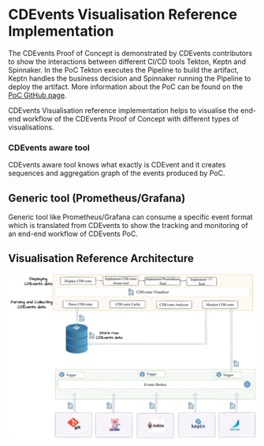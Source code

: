 # CDEvents Visualisation Reference Implementation

The CDEvents Proof of Concept is demonstrated by CDEvents contributors to show the interactions between different CI/CD tools Tekton, Keptn and Spinnaker. In the PoC Tekton executes the Pipeline to build the artifact, Keptn handles the business decision and Spinnaker running the Pipeline to deploy the artifact. More information about the PoC can be found on the [PoC GitHub page](https://github.com/cdfoundation/sig-events/tree/main/poc).

CDEvents Visualisation reference implementation helps to visualise the end-end workflow of the CDEvents Proof of Concept with different types of visualisations.

### CDEvents aware tool
CDEvents aware tool knows what exactly is CDEvent and it creates sequences and aggregation graph of the events produced by PoC.


## Generic tool (Prometheus/Grafana)
Generic tool like Prometheus/Grafana can consume a specific event format which is translated from CDEvents to show the tracking and monitoring of an end-end workflow of CDEvents PoC.

## Visualisation Reference Architecture


![Reference Architecture](visualisation_reference_architecture.jpg "Reference Architecture")
